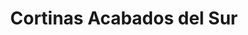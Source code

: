 ---
title: "Cortinas Acabados del Sur"
url: /ciudadela-ibarra/cortinas-acabados-del-sur/
shop: cortina
---